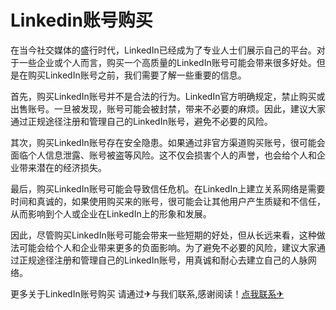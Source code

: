 # Linkedin账号购买

在当今社交媒体的盛行时代，LinkedIn已经成为了专业人士们展示自己的平台。对于一些企业或个人而言，购买一个高质量的LinkedIn账号可能会带来很多好处。但是在购买LinkedIn账号之前，我们需要了解一些重要的信息。

首先，购买LinkedIn账号并不是合法的行为。LinkedIn官方明确规定，禁止购买或出售账号。一旦被发现，账号可能会被封禁，带来不必要的麻烦。因此，建议大家通过正规途径注册和管理自己的LinkedIn账号，避免不必要的风险。

其次，购买LinkedIn账号存在安全隐患。如果通过非官方渠道购买账号，很可能会面临个人信息泄露、账号被盗等风险。这不仅会损害个人的声誉，也会给个人和企业带来潜在的经济损失。

最后，购买LinkedIn账号可能会导致信任危机。在LinkedIn上建立关系网络是需要时间和真诚的，如果使用购买来的账号，很可能会让其他用户产生质疑和不信任，从而影响到个人或企业在LinkedIn上的形象和发展。

因此，尽管购买LinkedIn账号可能会带来一些短期的好处，但从长远来看，这种做法可能会给个人和企业带来更多的负面影响。为了避免不必要的风险，建议大家通过正规途径注册和管理自己的LinkedIn账号，用真诚和耐心去建立自己的人脉网络。

更多关于LinkedIn账号购买 请通过✈与我们联系,感谢阅读！[点我联系✈](https://wap.G208.com)